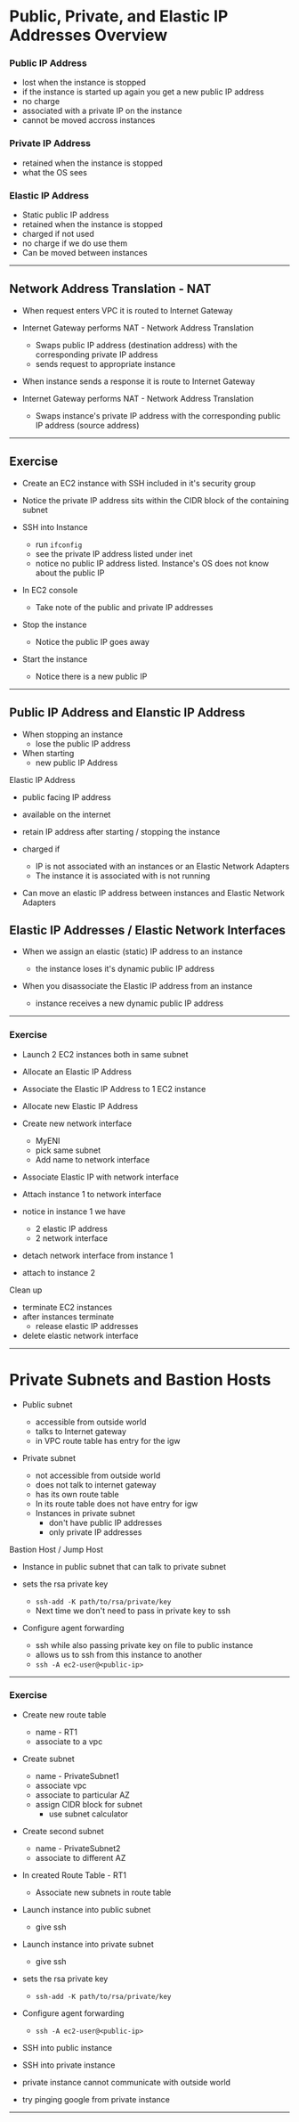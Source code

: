 # Public, Private, and Elastic IP Addresses Overview

### Public IP Address
- lost when the instance is stopped
- if the instance is started up again you get a new public IP address
- no charge
- associated with a private IP on the instance
- cannot be moved accross instances

### Private IP Address
- retained when the instance is stopped
- what the OS sees


### Elastic IP Address
- Static public IP address
- retained when the instance is stopped
- charged if not used
- no charge if we do use them
- Can be moved between instances

---

## Network Address Translation - NAT

- When request enters VPC it is routed to Internet Gateway
- Internet Gateway performs NAT - Network Address Translation
  - Swaps public IP address (destination address) with the corresponding private IP address
  - sends request to appropriate instance

- When instance sends a response it is route to Internet Gateway
- Internet Gateway performs NAT - Network Address Translation
  - Swaps instance's private IP address with the corresponding public IP address (source address)

---

## Exercise

- Create an EC2 instance with SSH included in it's security group
- Notice the private IP address sits within the CIDR block of the containing subnet
- SSH into Instance
  - run `ifconfig`
  - see the private IP address listed under inet
  - notice no public IP address listed. Instance's OS does not know about the public IP

- In EC2 console
  - Take note of the public and private IP addresses
- Stop the instance
  - Notice the public IP goes away
- Start the instance
  - Notice there is a new public IP

---

## Public IP Address and Elanstic IP Address

- When stopping an instance
  - lose the public IP address
- When starting
  - new public IP Address

Elastic IP Address
- public facing IP address
- available on the internet
- retain IP address after starting / stopping the instance
- charged if
  - IP is not associated with an instances or an Elastic Network Adapters
  - The instance it is associated with is not running


- Can move an elastic IP address between instances and Elastic Network Adapters

## Elastic IP Addresses / Elastic Network Interfaces

- When we assign an elastic (static) IP address to an instance
  - the instance loses it's dynamic public IP address

- When you disassociate the Elastic IP address from an instance
  - instance receives a new dynamic public IP address

---

### Exercise 

- Launch 2 EC2 instances both in same subnet
- Allocate an Elastic IP Address
- Associate the Elastic IP Address to 1 EC2 instance

- Allocate new Elastic IP Address
- Create new network interface
  - MyENI
  - pick same subnet
  - Add name to network interface
- Associate Elastic IP with network interface
- Attach instance 1 to network interface
- notice in instance 1 we have
  - 2 elastic IP address
  - 2 network interface
- detach network interface from instance 1
- attach to instance 2

Clean up
- terminate EC2 instances
- after instances terminate
  - release elastic IP addresses
- delete elastic network interface

---

# Private Subnets and Bastion Hosts

- Public subnet
  - accessible from outside world
  - talks to Internet gateway
  - in VPC route table has entry for the igw

- Private subnet
  - not accessible from outside world
  - does not talk to internet gateway
  - has its own route table
  - In its route table does not have entry for igw
  - Instances in private subnet
    - don't have public IP addresses
    - only private IP addresses

Bastion Host / Jump Host
- Instance in public subnet that can talk to private subnet

- sets the rsa private key
  - `ssh-add -K path/to/rsa/private/key`
  - Next time we don't need to pass in private key to ssh

- Configure agent forwarding
  - ssh while also passing private key on file to public instance
  - allows us to ssh from this instance to another
  - `ssh -A ec2-user@<public-ip>`

---

### Exercise

- Create new route table
  - name - RT1
  - associate to a vpc

- Create subnet
  - name - PrivateSubnet1
  - associate vpc
  - associate to particular AZ
  - assign CIDR block for subnet
    - use subnet calculator

- Create second subnet
  - name - PrivateSubnet2
  - associate to different AZ

- In created Route Table - RT1
  - Associate new subnets in route table

- Launch instance into public subnet
  - give ssh
- Launch instance into private subnet
  - give ssh

- sets the rsa private key
  - `ssh-add -K path/to/rsa/private/key`

- Configure agent forwarding
  - `ssh -A ec2-user@<public-ip>`

- SSH into public instance
- SSH into private instance

- private instance cannot communicate with outside world
- try pinging google from private instance

---











